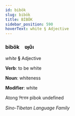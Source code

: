 ```yaml
---
id: bibök
slug: bibök
title: BİBÖK
sidebar_position: 590
hoverText: white § Adjective
---
```


### bibök&emsp;<span kind="abugida">ʋɟʋ̑ı</span>

*white* **§** Adjective

**Verb**: to be white

**Noun**: whiteness

**Modifier**: white

Atong পিবোক pibok undefined

*Sino-Tibetan Language Family*